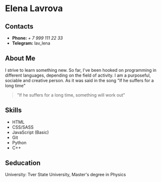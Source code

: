 # Elena Lavrova

## **Contacts**
 * __Phone:__ _+ 7 999 111 22 33_
 * __Telegram:__ lav_lena

## **About Me**
I strive to learn something new. So far, I've been hooked on programming in different languages, depending on the field of activity. I am a purposeful, sociable and creative person. As it was said in the song "If he suffers for a long time"
> "If he suffers for a long time, something will work out"

## **Skills**
- HTML
- CSS/SASS
- JavaScript (Basic)
- Git 
- Python
- C++

## **Seducation**

University: Tver State University, Master's degree in Physics
